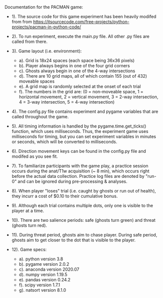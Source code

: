 Documentation for the PACMAN game:

- 1). The source code for this game experiment has been heavily modifed from from https://itsourcecode.com/free-projects/python-projects/pacman-in-python-code/

- 2). To run experiment, execute the main.py file. All other .py files are called from there.

- 3). Game layout (i.e. environment):
	- a). Grid is 18x24 spaces (each space being 36x36 pixels)
    - b). Player always begins in one of the four grid corners
    - c). Ghosts always begin in one of the 4-way intersections
    - d). There are 10 grid maps, all of which contain 155 (out of 432) moveable spaces
    - e). A grid map is randomly selected at the onset of each trial
    - f). The numbers in the grid are: (0 = non-moveable space, 1 = horizontal movement, 2 = vertical movement, 3 = 2-way intersection, 4 = 3-way intersection, 5 = 4-way intersection)

- 4). The config.py file contains experiment and pygame variables that are called throughout the game.

- 5). All timing information is handled by the pygame.time.get_ticks() function, which uses milliseconds. Thus, the experiment game uses milliseconds for timing, but you can set experiment variables in minutes or seconds, which will be converted to milliseconds.

- 6). Direction movement keys can be found in the config.py file and modifed as you see fit.

- 7). To familiarize participants with the game play, a practice session occurs during the anat/T1w acquisition (~ 8 min), which occurs right before the actual data collection. Practice log files are denoted by "run-0" and can be ignored during pre-processing & analyses.

- 8). When player "loses" trial (i.e. caught by ghosts or run out of health), they incurr a cost of $0.10 to their cumulative bonus.

- 9). Although each trial contains multiple dots, only one is visible to the player at a time. 

- 10). There are two salience periods: safe (ghosts turn green) and threat (ghosts turn red).

- 11). During threat period, ghosts aim to chase player. During safe period, ghosts aim to get closer to the dot that is visible to the player.

- 12). Game specs:
	- a). python version 3.8
	- b). pygame version 2.0.2
	- c). anaconda version 2020.07
	- d). numpy version 1.19.5
	- e). pandas version 0.24.2
	- f). scipy version 1.7.1
	- g). natsort version 8.1.0
